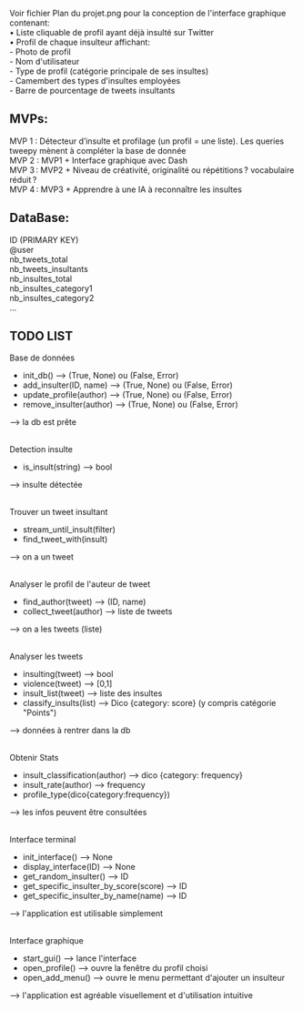 Voir fichier Plan du projet.png pour la conception de l'interface graphique contenant:<br/>
• Liste cliquable de profil ayant déjà insulté sur Twitter<br/>
• Profil de chaque insulteur affichant:<br/>
\- Photo de profil<br/>
\- Nom d'utilisateur<br/>
\- Type de profil (catégorie principale de ses insultes)<br/>
\- Camembert des types d'insultes employées<br/>
\- Barre de pourcentage de tweets insultants<br/>


## MVPs:

MVP 1 : Détecteur d’insulte et profilage (un profil = une liste). Les queries tweepy mènent à compléter la base de donnée<br/>
MVP 2 : MVP1 + Interface graphique avec Dash<br/>
MVP 3 : MVP2 + Niveau de créativité, originalité ou répétitions ? vocabulaire réduit ?<br/>
MVP 4 :  MVP3 + Apprendre à une IA à reconnaître les insultes<br/>



## DataBase:

ID (PRIMARY KEY)<br/>
@user<br/>
nb_tweets_total<br/>
nb_tweets_insultants<br/>
nb_insultes_total<br/>
nb_insultes_category1<br/>
nb_insultes_category2<br/>
...


## TODO LIST


Base de données<br/>
- init_db() --> (True, None) ou (False, Error)<br/>
- add_insulter(ID, name) --> (True, None) ou (False, Error)<br/>
- update_profile(author) --> (True, None) ou (False, Error)<br/>
- remove_insulter(author) --> (True, None) ou (False, Error)<br/>

--> la db est prête<br/><br/>


Detection insulte<br/>
- is_insult(string) --> bool<br/>

--> insulte détectée<br/><br/>


Trouver un tweet insultant<br/>
- stream_until_insult(filter)<br/>
- find_tweet_with(insult)<br/>

--> on a un tweet<br/><br/>


Analyser le profil de l'auteur de tweet<br/>
- find_author(tweet) --> (ID, name)<br/>
- collect_tweet(author) --> liste de tweets<br/>

--> on a les tweets (liste)<br/><br/>


Analyser les tweets<br/>
- insulting(tweet) --> bool<br/>
- violence(tweet) --> [0,1]<br/>
- insult_list(tweet) --> liste des insultes<br/>
- classify_insults(list) --> Dico {category: score} (y compris catégorie "Points")<br/>

--> données à rentrer dans la db<br/><br/>


Obtenir Stats<br/>
- insult_classification(author) --> dico {category: frequency}<br/>
- insult_rate(author) --> frequency<br/>
- profile_type(dico{category:frequency})<br/>

--> les infos peuvent être consultées<br/><br/>


Interface terminal<br/>
- init_interface() --> None<br/>
- display_interface(ID) --> None<br/>
- get_random_insulter() --> ID<br/>
- get_specific_insulter_by_score(score) --> ID<br/>
- get_specific_insulter_by_name(name) --> ID<br/>

--> l'application est utilisable simplement<br/><br/>


Interface graphique<br/>
- start_gui() --> lance l'interface<br/>
- open_profile() --> ouvre la fenêtre du profil choisi<br/>
- open_add_menu() --> ouvre le menu permettant d'ajouter un insulteur<br/>

--> l'application est agréable visuellement et d'utilisation intuitive
